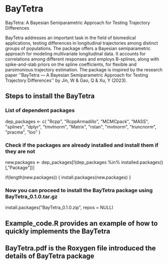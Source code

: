 # BayTetra
BayTetra: A Bayesian Semiparametric Approach for Testing Trajectory Differences

BayTetra addresses an important task in the field of biomedical applications, testing differences in longitudinal trajectories among distinct groups of populations. The package offers a Bayesian semiparametric approach for modeling multivariate longitudinal data. It accounts for correlations
among different responses and employs B-splines, along with spike-and-slab priors on the spline coefficients, for flexible and parsimonious trajectory estimation. The package is inspired by the research paper ''BayTetra — A Bayesian
Semiparametric Approach for Testing Trajectory Differences'' by Jin, W & Gao, Q & Xu, Y (2023).

## Steps to install the BayTetra
### List of dependent packages
dep_packages <- c(
    "Rcpp", "RcppArmadillo", "MCMCpack", "MASS", "splines", "dplyr", "tmvtnorm", "Matrix",
    "rstan", "mvtnorm", "truncnorm", "pracma", "loo"
)

### Check if the packages are already installed and install them if they are not
new.packages <- dep_packages[!(dep_packages %in% installed.packages()[,"Package"])]


if(length(new.packages)) {
    install.packages(new.packages)
}

### Now you can proceed to install the BayTetra package using BayTetra_0.1.0.tar.gz
install.packages("BayTetra_0.1.0.zip", repos = NULL)

## Example_code.R provides an example of how to quickly implements the BayTetra

## BayTetra.pdf is the Roxygen file introduced the details of BayTetra package

